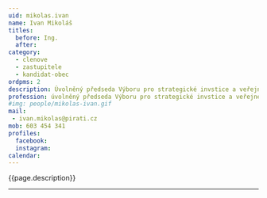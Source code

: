 ```yaml
---
uid: mikolas.ivan
name: Ivan Mikoláš
titles:
  before: Ing.
  after:
category:
  - clenove
  - zastupitele    
  - kandidat-obec 
ordpms: 2
description: Úvolněný předseda Výboru pro strategické invstice a veřejné zakázky 
profession: úvolněný předseda Výboru pro strategické invstice a veřejné zakázky 
#img: people/mikolas-ivan.gif
mail:
 - ivan.mikolas@pirati.cz
mob: 603 454 341
profiles:
  facebook: 
  instagram: 
calendar: 
---
```


{{page.description}}



---

